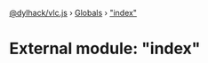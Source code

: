 [@dylhack/vlc.js](../README.md) › [Globals](../globals.md) › ["index"](_index_.md)

# External module: "index"


